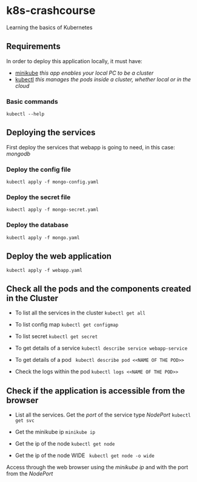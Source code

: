 # k8s-crashcourse
Learning the basics of Kubernetes

## Requirements
In order to deploy this application locally, it must have:

* [minikube](https://minikube.sigs.k8s.io/docs/start/) _this app enables your local PC to be a cluster_
* [kubectl](https://kubernetes.io/docs/tasks/tools/install-kubectl-linux/) _this manages the pods inside a cluster, whether local or in the cloud_

### Basic commands

``` kubectl --help ``` 


## Deploying the services

First deploy the services that webapp is going to need, in this case: *mongodb*

### Deploy the config file
``` kubectl apply -f mongo-config.yaml ```

### Deploy the secret file
``` kubectl apply -f mongo-secret.yaml ```

### Deploy the database
``` kubectl apply -f mongo.yaml ```

## Deploy the web application
``` kubectl apply -f webapp.yaml ```


## Check all the pods and the components created in the Cluster

* To list all the services in the cluster
``` kubectl get all ``` 

* To list config map
``` kubectl get configmap ``` 

* To list secret
``` kubectl get secret ``` 

* To get details of a service
``` kubectl describe service webapp-service ``` 

* To get details of a pod
``` kubectl describe pod <<NAME OF THE POD>>``` 

* Check the logs within the pod
``` kubectl logs <<NAME OF THE POD>> ``` 

## Check if the application is accessible from the browser

* List all the services. Get the *port* of the service type *NodePort*
```kubectl get svc```

* Get the minikube ip
```minikube ip```

* Get the ip of the node
``` kubectl get node ```

* Get the ip of the node WIDE
``` kubectl get node -o wide```

Access through the web browser using the *minikube ip* and with the port from the *NodePort*